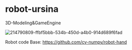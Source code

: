 # robot-ursina
3D-Modeling&amp;GameEngine

![214790809-ffbf5bbb-534b-450d-a4b0-914d689f6fad](https://user-images.githubusercontent.com/46214170/214801787-b07a0726-226b-40a6-ae36-d3ae19a11295.png)

Robot code Base: https://github.com/cv-numpy/robot-hand
